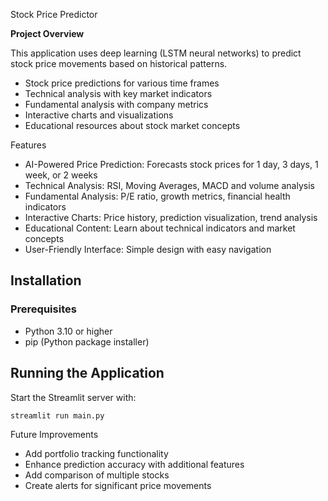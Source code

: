 Stock Price Predictor

**Project Overview**

This application uses deep learning (LSTM neural networks) to predict stock price movements based on historical patterns.

- Stock price predictions for various time frames
- Technical analysis with key market indicators
- Fundamental analysis with company metrics
- Interactive charts and visualizations
- Educational resources about stock market concepts

Features

- AI-Powered Price Prediction: Forecasts stock prices for 1 day, 3 days, 1 week, or 2 weeks 
- Technical Analysis: RSI, Moving Averages, MACD and volume analysis
- Fundamental Analysis: P/E ratio, growth metrics, financial health indicators
- Interactive Charts: Price history, prediction visualization, trend analysis
- Educational Content: Learn about technical indicators and market concepts
- User-Friendly Interface: Simple design with easy navigation

## Installation

### Prerequisites
- Python 3.10 or higher
- pip (Python package installer)


## Running the Application

Start the Streamlit server with:
```
streamlit run main.py
```


Future Improvements

- Add portfolio tracking functionality
- Enhance prediction accuracy with additional features
- Add comparison of multiple stocks
- Create alerts for significant price movements
